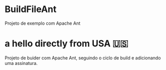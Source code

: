 # BuildFileAnt
Projeto de exemplo com Apache Ant

a hello directly from USA 🇺🇸
=======
Projeto de buider com Apache Ant, seguindo o ciclo de build e adicionando uma assinatura.
